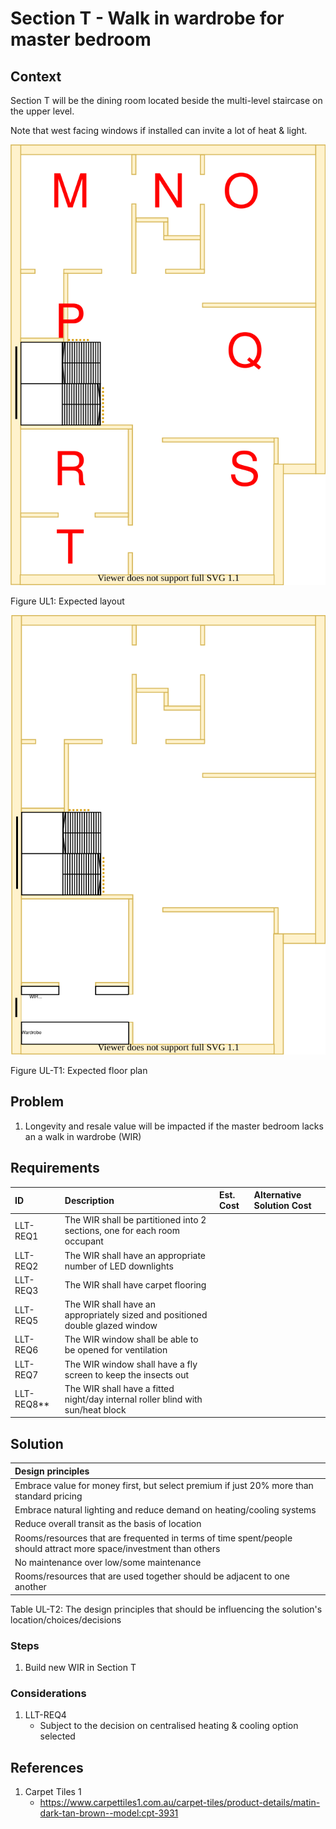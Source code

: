 # Section T - Walk in wardrobe for master bedroom

## Context

Section T will be the dining room located beside the multi-level staircase on the upper level.

Note that west facing windows if installed can invite a lot of heat & light.

![TO-BE upper-level diagram](Upper-Level-TO-BE-sections.svg)

Figure UL1: Expected layout

![TO-BE upper-level Section T diagram](Upper-Level-TO-BE-section-T.svg)

Figure UL-T1: Expected floor plan


## Problem

1. Longevity and resale value will be impacted if the master bedroom lacks an a walk in wardrobe (WIR)


## Requirements

|ID|Description|Est. Cost|Alternative Solution Cost|
|:---|:---|:---|:---|
|LLT-REQ1|The WIR shall be partitioned into 2 sections, one for each room occupant|||
|LLT-REQ2|The WIR shall have an appropriate number of LED downlights|||
|LLT-REQ3|The WIR shall have carpet flooring|||
|LLT-REQ5|The WIR shall have an appropriately sized and positioned double glazed window|||
|LLT-REQ6|The WIR window shall be able to be opened for ventilation|||
|LLT-REQ7|The WIR window shall have a fly screen to keep the insects out|||
|LLT-REQ8**|The WIR shall have a fitted night/day internal roller blind with sun/heat block|||


## Solution

|Design principles|
|:---|
|Embrace value for money first, but select premium if just 20% more than standard pricing|
|Embrace natural lighting and reduce demand on heating/cooling systems|
|Reduce overall transit as the basis of location|
|Rooms/resources that are frequented in terms of time spent/people should attract more space/investment than others|
|No maintenance over low/some maintenance|
|Rooms/resources that are used together should be adjacent to one another|

Table UL-T2: The design principles that should be influencing the solution's location/choices/decisions

### Steps

1. Build new WIR in Section T

### Considerations

1. LLT-REQ4
    - Subject to the decision on centralised heating & cooling option selected


## References

1. Carpet Tiles 1
    - https://www.carpettiles1.com.au/carpet-tiles/product-details/matin-dark-tan-brown--model:cpt-3931